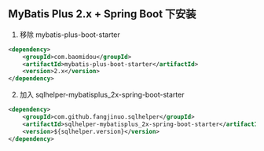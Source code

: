 ## MyBatis Plus 2.x + Spring Boot 下安装

1. 移除 mybatis-plus-boot-starter

```xml
<dependency>
    <groupId>com.baomidou</groupId>
    <artifactId>mybatis-plus-boot-starter</artifactId>
    <version>2.x</version>
</dependency>

```

2. 加入 sqlhelper-mybatisplus_2x-spring-boot-starter


```xml
<dependency>
    <groupId>com.github.fangjinuo.sqlhelper</groupId>
    <artifactId>sqlhelper-mybatisplus_2x-spring-boot-starter</artifactId>
    <version>${sqlhelper.version}</version>
</dependency>
```




